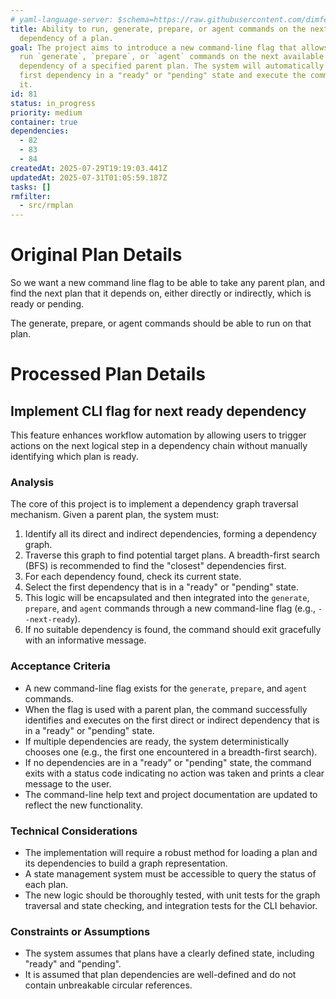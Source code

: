 ```yaml
---
# yaml-language-server: $schema=https://raw.githubusercontent.com/dimfeld/llmutils/main/schema/rmplan-plan-schema.json
title: Ability to run, generate, prepare, or agent commands on the next ready
  dependency of a plan.
goal: The project aims to introduce a new command-line flag that allows users to
  run `generate`, `prepare`, or `agent` commands on the next available
  dependency of a specified parent plan. The system will automatically find the
  first dependency in a "ready" or "pending" state and execute the command on
  it.
id: 81
status: in_progress
priority: medium
container: true
dependencies:
  - 82
  - 83
  - 84
createdAt: 2025-07-29T19:19:03.441Z
updatedAt: 2025-07-31T01:05:59.187Z
tasks: []
rmfilter:
  - src/rmplan
---
```


# Original Plan Details

So we want a new command line flag to be able to take any parent plan, and find the next plan that it depends on, either directly or indirectly, which is ready or pending.

The generate, prepare, or agent commands should be able to run on that plan.

# Processed Plan Details

## Implement CLI flag for next ready dependency

This feature enhances workflow automation by allowing users to trigger actions on the next logical step in a dependency chain without manually identifying which plan is ready.

### Analysis
The core of this project is to implement a dependency graph traversal mechanism. Given a parent plan, the system must:
1.  Identify all its direct and indirect dependencies, forming a dependency graph.
2.  Traverse this graph to find potential target plans. A breadth-first search (BFS) is recommended to find the "closest" dependencies first.
3.  For each dependency found, check its current state.
4.  Select the first dependency that is in a "ready" or "pending" state.
5.  This logic will be encapsulated and then integrated into the `generate`, `prepare`, and `agent` commands through a new command-line flag (e.g., `--next-ready`).
6.  If no suitable dependency is found, the command should exit gracefully with an informative message.

### Acceptance Criteria
- A new command-line flag exists for the `generate`, `prepare`, and `agent` commands.
- When the flag is used with a parent plan, the command successfully identifies and executes on the first direct or indirect dependency that is in a "ready" or "pending" state.
- If multiple dependencies are ready, the system deterministically chooses one (e.g., the first one encountered in a breadth-first search).
- If no dependencies are in a "ready" or "pending" state, the command exits with a status code indicating no action was taken and prints a clear message to the user.
- The command-line help text and project documentation are updated to reflect the new functionality.

### Technical Considerations
- The implementation will require a robust method for loading a plan and its dependencies to build a graph representation.
- A state management system must be accessible to query the status of each plan.
- The new logic should be thoroughly tested, with unit tests for the graph traversal and state checking, and integration tests for the CLI behavior.

### Constraints or Assumptions
- The system assumes that plans have a clearly defined state, including "ready" and "pending".
- It is assumed that plan dependencies are well-defined and do not contain unbreakable circular references.

